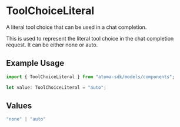 # ToolChoiceLiteral

A literal tool choice that can be used in a chat completion.

This is used to represent the literal tool choice in the chat completion request.
It can be either none or auto.

## Example Usage

```typescript
import { ToolChoiceLiteral } from "atoma-sdk/models/components";

let value: ToolChoiceLiteral = "auto";
```

## Values

```typescript
"none" | "auto"
```